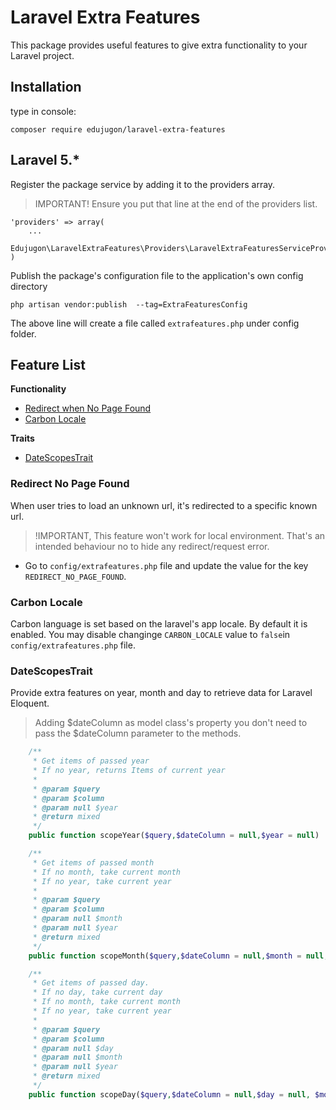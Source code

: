 # Laravel Extra Features

This package provides useful features to give extra functionality to your Laravel project.

## Installation

type in console:
```
composer require edujugon/laravel-extra-features
```

## Laravel 5.*

Register the package service by adding it to the providers array.

> IMPORTANT! Ensure you put that line at the end of the providers list.

```
'providers' => array(
    ...
    Edujugon\LaravelExtraFeatures\Providers\LaravelExtraFeaturesServiceProvider::class
)
```

Publish the package's configuration file to the application's own config directory

```
php artisan vendor:publish  --tag=ExtraFeaturesConfig
```

The above line will create a file called `extrafeatures.php` under config folder. 

## Feature List

**Functionality**

*   [Redirect when No Page Found](https://github.com/edujugon/LaravelExtraFeatures#redirect-no-page-found)
*   [Carbon Locale](https://github.com/edujugon/LaravelExtraFeatures#caron-locale)

**Traits**

*   [DateScopesTrait](https://github.com/edujugon/LaravelExtraFeatures#datescopestrait)
   


### Redirect No Page Found

When user tries to load an unknown url, it's redirected to a specific known url.

> !IMPORTANT, This feature won't work for local environment. That's an intended behaviour no to hide any redirect/request error.

* Go to `config/extrafeatures.php` file and update the value for the key `REDIRECT_NO_PAGE_FOUND`.

### Carbon Locale

Carbon language is set based on the laravel's app locale. By default it is enabled. You may disable changinge `CARBON_LOCALE` value to `false`in `config/extrafeatures.php` file.


### DateScopesTrait

Provide extra features on year, month and day to retrieve data for Laravel Eloquent.

> Adding $dateColumn as model class's property you don't need to pass the $dateColumn parameter to the methods.

```php
    /**
     * Get items of passed year
     * If no year, returns Items of current year
     *
     * @param $query
     * @param $column
     * @param null $year
     * @return mixed
     */
    public function scopeYear($query,$dateColumn = null,$year = null)
```

```php
    /**
     * Get items of passed month
     * If no month, take current month
     * If no year, take current year
     *
     * @param $query
     * @param $column
     * @param null $month
     * @param null $year
     * @return mixed
     */
    public function scopeMonth($query,$dateColumn = null,$month = null,$year = null)
```

```php
    /**
     * Get items of passed day.
     * If no day, take current day
     * If no month, take current month
     * If no year, take current year
     *
     * @param $query
     * @param $column
     * @param null $day
     * @param null $month
     * @param null $year
     * @return mixed
     */
    public function scopeDay($query,$dateColumn = null,$day = null, $month = null, $year = null)
```
